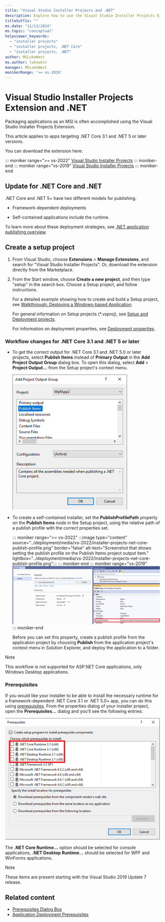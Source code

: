 ```yaml
---
title: "Visual Studio Installer Projects and .NET"
description: Explore how to use the Visual Studio Installer Projects Extension to package .NET Core 3.1 or .NET 5 and later version applications for Microsoft Installer (MSI).
titleSuffix: ""
ms.date: "11/13/2024"
ms.topic: "conceptual"
helpviewer_keywords:
  - "installer projects"
  - "installer projects, .NET Core"
  - "installer projects, .NET"
author: MSLukeWest
ms.author: lukewest
manager: MSLukeWest
monikerRange: '>= vs-2019'
---
```

# Visual Studio Installer Projects Extension and .NET

Packaging applications as an MSI is often accomplished using the Visual Studio Installer Projects Extension.

This article applies to apps targeting .NET Core 3.1 and .NET 5 or later versions.

You can download the extension here:

::: moniker range=">= vs-2022"
[Visual Studio Installer Projects](https://marketplace.visualstudio.com/items?itemName=VisualStudioClient.MicrosoftVisualStudio2022InstallerProjects)
::: moniker-end
::: moniker range="vs-2019"
[Visual Studio Installer Projects](https://marketplace.visualstudio.com/items?itemName=VisualStudioClient.MicrosoftVisualStudio2017InstallerProjects)
::: moniker-end

## Update for .NET Core and .NET

.NET Core and .NET 5+ have two different models for publishing.

- Framework-dependent deployments

- Self-contained applications include the runtime.

To learn more about these deployment strategies, see [.NET application publishing overview](/dotnet/core/deploying/).

## Create a setup project

1. From Visual Studio, choose **Extensions** > **Manage Extensions**, and search for "Visual Studio Installer Projects". Or, download the extension directly from the Marketplace.

2. From the Start window, choose **Create a new project**, and then type "setup" in the search box. Choose a Setup project, and follow instructions.

   For a detailed example showing how to create and build a Setup project, see [Walkthrough: Deploying a Windows-based Application](/previous-versions/visualstudio/visual-studio-2010/k3bb4tfd(v=vs.100)).

   For general information on Setup projects (*.vsproj), see [Setup and Deployment projects](/previous-versions/visualstudio/visual-studio-2010/wx3b589t(v=vs.100)).

   For information on deployment properties, see [Deployment properties](/previous-versions/visualstudio/visual-studio-2010/seykw6dt(v=vs.100)).

### Workflow changes for .NET Core 3.1 and .NET 5 or later

- To get the correct output for .NET Core 3.1 and .NET 5.0 or later projects, select **Publish Items** instead of **Primary Output** in the **Add Project Output Group** dialog box.  To open this dialog, select **Add** > **Project Output...** from the Setup project's context menu.

  ![The Publish Items output group in the Add Project Output Group dialog](../deployment/media/installer-projects-net-core-publish-items-output.png "Pick Publish Items")

- To create a self-contained installer, set the **PublishProfilePath** property on the **Publish Items** node in the Setup project, using the relative path of a publish profile with the correct properties set.

  ::: moniker range=">= vs-2022"
  :::image type="content" source="../deployment/media/vs-2022/installer-projects-net-core-publish-profile.png" border="false" alt-text="Screenshot that shows setting the publish profile on the Publish Items project output item." lightbox="../deployment/media/vs-2022/installer-projects-net-core-publish-profile.png":::
  ::: moniker-end
  ::: moniker range="vs-2019"
  ![Setting the publish profile on the Publish Items project output item](../deployment/media/installer-projects-net-core-publish-profile.png "Set Publish Profile")
  ::: moniker-end

  Before you can set this property, create a publish profile from the application project by choosing **Publish** from the application project's context menu in Solution Explorer, and deploy the application to a folder.

>[!NOTE]
>This workflow is not supported for ASP.NET Core applications, only Windows Desktop applications.

### Prerequisites

If you would like your installer to be able to install the necessary runtime for a framework-dependent .NET Core 3.1 or .NET 5.0+ app, you can do this using [prerequisites](../deployment/application-deployment-prerequisites.md).  From the properties dialog of your installer project, open the **Prerequisites...** dialog and you'll see the following entries:

![.NET Core items in the Prerequisites dialog](../deployment/media/installer-projects-net-core-prerequisites.png ".NET Core Prerequisites")

The **.NET Core Runtime...** option should be selected for console applications, **.NET Desktop Runtime...** should be selected for WPF and WinForms applications.

>[!NOTE]
>These items are present starting with the Visual Studio 2019 Update 7 release.

## Related content

- [Prerequisites Dialog Box](../ide/reference/prerequisites-dialog-box.md)
- [Application Deployment Prerequisites](../deployment/application-deployment-prerequisites.md)
